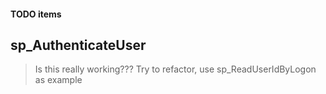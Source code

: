 #### TODO items

## sp_AuthenticateUser

> Is this really working???
> Try to refactor, use sp_ReadUserIdByLogon as example
